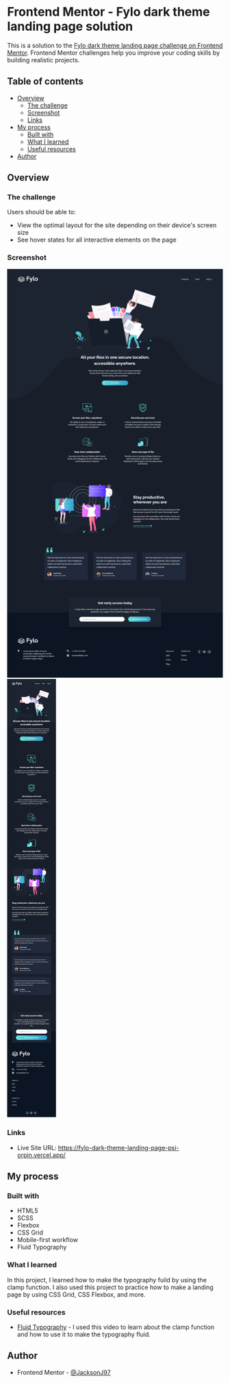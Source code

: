 # Frontend Mentor - Fylo dark theme landing page solution

This is a solution to the [Fylo dark theme landing page challenge on Frontend Mentor](https://www.frontendmentor.io/challenges/fylo-dark-theme-landing-page-5ca5f2d21e82137ec91a50fd). Frontend Mentor challenges help you improve your coding skills by building realistic projects.

## Table of contents

- [Overview](#overview)
  - [The challenge](#the-challenge)
  - [Screenshot](#screenshot)
  - [Links](#links)
- [My process](#my-process)
  - [Built with](#built-with)
  - [What I learned](#what-i-learned)
  - [Useful resources](#useful-resources)
- [Author](#author)

## Overview

### The challenge

Users should be able to:

- View the optimal layout for the site depending on their device's screen size
- See hover states for all interactive elements on the page

### Screenshot

![Desktop view](./design/final-desktop.jpg)
![Mobile view](./design/final-mobile.jpg)

### Links

- Live Site URL: https://fylo-dark-theme-landing-page-psi-orpin.vercel.app/

## My process

### Built with

- HTML5
- SCSS
- Flexbox
- CSS Grid
- Mobile-first workflow
- Fluid Typography

### What I learned

In this project, I learned how to make the typography fuild by using the clamp function. I also used this project to practice how to make a landing page by using CSS Grid, CSS Flexbox, and more.

### Useful resources

- [Fluid Typography](https://youtu.be/dg488RrpNTc) - I used this video to learn about the clamp function and how to use it to make the typography fluid.

## Author

- Frontend Mentor - [@JacksonJ97](https://www.frontendmentor.io/profile/JacksonJ97)

